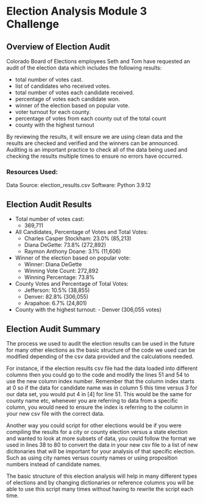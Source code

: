 # **Election Analysis Module 3 Challenge**

## **Overview of Election Audit**

Colorado Board of Elections employees Seth and Tom have requested an audit of the election data which includes the following results:

- total number of votes cast.
- list of candidates who received votes.
- total number of votes each candidate received.
- percentage of votes each candidate won.
- winner of the election based on popular vote.
- voter turnout for each county.
- percentage of votes from each county out of the total count
- county with the highest turnout 

By reviewing the results, it will ensure we are using clean data and the results are checked and verified and the winners can be announced. Auditing is an important practice to check all of the data being used and checking the results multiple times to ensure no errors have occurred. 

### Resources Used:
Data Source: election_results.csv
Software: Python 3.9.12
## **Election Audit Results**

- Total number of votes cast: 
     - 369,711
- All Candidates, Percentage of Votes and Total Votes:
     - Charles Casper Stockham: 23.0% (85,213)
     - Diana DeGette: 73.8% (272,892)
     - Raymon Anthony Doane: 3.1% (11,606)
- Winner of the election based on popular vote:
    - Winner: Diana DeGette
    - Winning Vote Count: 272,892
    - Winning Percentage: 73.8%
- County Votes and Percentage of Total Votes:
    - Jefferson: 10.5% (38,855)
    - Denver: 82.8% (306,055)
    - Arapahoe: 6.7% (24,801)
- County with the highest turnout:
        - Denver (306,055 votes)


## **Election Audit Summary**
The process we used to audit the election results can be used in the future for many other elections as the basic structure of the code we used can be modified depending of the csv data provided and the calculations needed. 

For instance, if the election results csv file had the data loaded into different columns then you could go to the code and modify the lines 51 and 54 to use the new column index number. Remember that the column index starts at 0 so if the data for candidate name was in column 5 this time versus 3 for our data set, you would put 4 in [4] for line 51. This would be the same for county name etc, whenever you are referring to data from a specific column, you would need to ensure the index is referring to the column in your new csv file with the correct data. 

Another way you could script for other elections would be if you were compiling the results for a city or county election versus a state election and wanted to look at more subsets of data, you could follow the format we used in lines 38 to 80 to convert the data in your new csv file to a list of new dicitonaries that will be important for your analysis of that specific election. Such as using city names versus county names or using proposition numbers instead of candidate names. 

The basic structure of this election analysis will help in many different types of elections and by changing dictionaries or reference columns you will be able to use this script many times without having to rewrite the script each time. 
